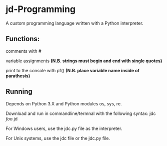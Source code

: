 # jd-Programming
A custom programming language written with a Python interpreter.
<h2>Functions:</h2>
 <p>comments with <em>#</em></p>
 <p>variable assignments <b>(N.B. strings must begin and end with single quotes)</b></p>
 <p>print to the console with pf() <b>(N.B. place variable name inside of parathesis)</b></p>

<h2>Running</h2>
<p>Depends on Python 3.X and Python modules os, sys, re.</p>
<p>Download and run in commandline/termnal with the following syntax: jdc <em>foo</em>.jd</p>

<p>For Windows users, use the jdc.py file as the interpreter.</p>
<p>For Unix systems, use the jdc file or the jdc.py file.
